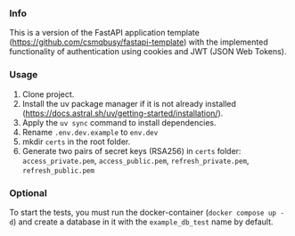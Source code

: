 ### Info
This is a version of the FastAPI application template (https://github.com/csmqbusy/fastapi-template)
with the implemented functionality of authentication using cookies and JWT (JSON Web Tokens).

### Usage

1. Clone project.
2. Install the uv package manager if it is not already installed 
   (https://docs.astral.sh/uv/getting-started/installation/).
3. Apply the `uv sync` command to install dependencies.
4. Rename `.env.dev.example` to `env.dev`
5. mkdir `certs` in the root folder.
6. Generate two pairs of secret keys (RSA256) in `certs` folder: `access_private.pem`, `access_public.pem`, `refresh_private.pem`, `refresh_public.pem`

### Optional

To start the tests, you must run the docker-container (`docker compose up -d`) and create a database in it with the `example_db_test` name by default.